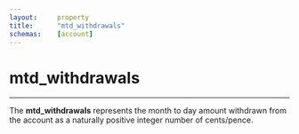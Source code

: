 ```yaml
---
layout:     property
title:      "mtd_withdrawals"
schemas:    [account]
---
```


# mtd_withdrawals

---

The **mtd_withdrawals** represents the month to day amount withdrawn from the account as a naturally positive integer number of cents/pence.
